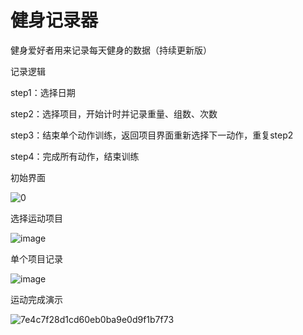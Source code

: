 # 健身记录器
健身爱好者用来记录每天健身的数据（持续更新版）

记录逻辑

step1：选择日期

step2：选择项目，开始计时并记录重量、组数、次数

step3：结束单个动作训练，返回项目界面重新选择下一动作，重复step2

step4：完成所有动作，结束训练

初始界面

![0](https://github.com/user-attachments/assets/88a657ce-7e3d-4dc3-9579-6a294212e18f)

选择运动项目

![image](https://github.com/user-attachments/assets/93f0efcf-cdd4-44b6-b759-625b4d497ebb)

单个项目记录

![image](https://github.com/user-attachments/assets/c2334c86-ab6e-4a40-b32e-83449a678970)

运动完成演示

![7e4c7f28d1cd60eb0ba9e0d9f1b7f73](https://github.com/user-attachments/assets/91c37872-3ce7-4f5c-b043-7c1a6976c75d)


